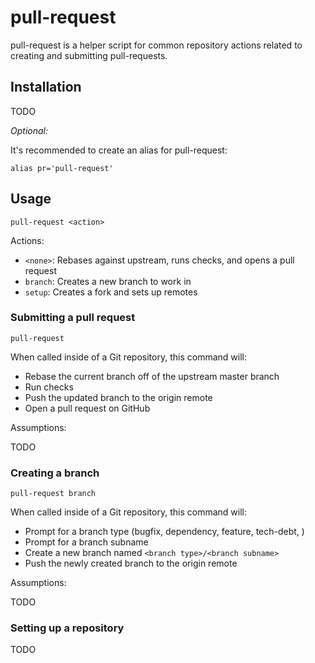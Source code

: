 pull-request
============

pull-request is a helper script for common repository actions related to creating and submitting pull-requests.

Installation
------------

TODO

_Optional:_

It's recommended to create an alias for pull-request:

```shell
alias pr='pull-request'
```

Usage
-----

```shell
pull-request <action>
```

Actions:
* `<none>`: Rebases against upstream, runs checks, and opens a pull request
* `branch`: Creates a new branch to work in
* `setup`: Creates a fork and sets up remotes

### Submitting a pull request

```shell
pull-request
```

When called inside of a Git repository, this command will:
* Rebase the current branch off of the upstream master branch
* Run checks
* Push the updated branch to the origin remote
* Open a pull request on GitHub

Assumptions:

TODO

### Creating a branch

```shell
pull-request branch
```

When called inside of a Git repository, this command will:
* Prompt for a branch type (bugfix, dependency, feature, tech-debt, <none>)
* Prompt for a branch subname
* Create a new branch named `<branch type>/<branch subname>`
* Push the newly created branch to the origin remote

Assumptions:

TODO

### Setting up a repository

TODO
